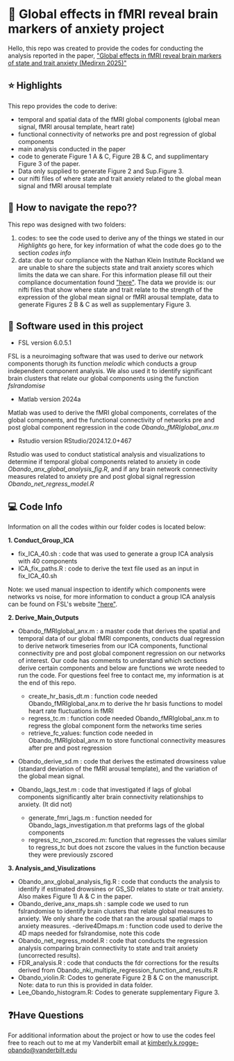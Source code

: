 # :brain: Global effects in fMRI reveal brain markers of anxiety project
Hello, this repo was created to provide the codes for conducting the analysis reported in the paper, ["Global effects in fMRI reveal brain markers of state and trait anxiety (Medirxn 2025)"](https://www.medrxiv.org/content/10.1101/2025.07.15.25331571v1#:~:text=Results%3A%20We%20observe%20that%20the,tied%20to%20the%20anxious%20experience.)

## ⭐ Highlights
This repo provides the code to derive:
- temporal and spatial data of the fMRI global components (global mean signal, fMRI arousal template, heart rate)
- functional connectivity of networks pre and post regression of global components
- main analysis conducted in the paper
- code to generate Figure 1 A & C, Figure 2B & C, and supplimentary Figure 3 of the paper.
- Data only supplied to generate Figure 2 and Sup.Figure 3.
- our nifti files of where state and trait anxiety related to the global mean signal and fMRI arousal template

## 📑 How to navigate the repo??

This repo was designed with two folders: 

1. codes: to see the code used to derive any of the things we stated in our *Highlights* go here, for key information of what the code does go to the section  *codes info*
2. data: due to our compliance with the Nathan Klein Institute Rockland we are unable to share the subjects state and trait anxiety scores which limits the data we can share. For this information please fill out their compliance documentation found ["here"](http://fcon_1000.projects.nitrc.org/indi/enhanced/sharing_phenotypic.html). The data we provide is: our nifti files that show where state and trait relate to the strength of the expression of the global mean signal or fMRI arousal template, data to generate Figures 2 B & C as well as supplementary Figure 3.

## 🧭 Software used in this project

- FSL version 6.0.5.1

FSL is a neuroimaging software that was used to derive our network components thorugh its function *melodic* which conducts a group independent component analysis. We also used it to identify significant brain clusters that relate our global components using the function *fslrandomise*

- Matlab version 2024a

Matlab was used to derive the fMRI global components, correlates of the global components, and the functional connectivity of networks pre and post global component regression in the code *Obando_fMRIglobal_anx.m*

- Rstudio version RStudio/2024.12.0+467

Rstudio was used to conduct statistical analysis and visualizations to determine if temporal global components related to anxiety in code *Obando_anx_global_analysis_fig.R*, and if any brain network connectivity measures related to anxiety pre and post global signal regression *Obando_net_regress_model.R*

## 💻 Code Info

Information on all the codes within our folder codes is located below:

**1. Conduct_Group_ICA**
 - fix_ICA_40.sh : code that was used to generate a group ICA analysis with 40 components
 - ICA_fix_paths.R : code to derive the text file used as an input in fix_ICA_40.sh

Note: we used manual inspection to identify which components were networks vs noise, for more information to conduct a group ICA analysis can be found on FSL's website ["here"](https://web.mit.edu/fsl_v5.0.10/fsl/doc/wiki/MELODIC.html).

**2. Derive_Main_Outputs**

- Obando_fMRIglobal_anx.m : a master code that derives the spatial and temporal data of our global fMRI components, conducts dual regression to derive network timeseries from our ICA components, functional connectivity pre and post global component regression on our networks of interest. Our code has comments to understand which sections derive certain components and below are functions we wrote needed to run the code. For questions feel free to contact me, my information is at the end of this repo.
  - create_hr_basis_dt.m : function code needed Obando_fMRIglobal_anx.m to derive the hr basis functions to model heart rate fluctuations in fMRI
  - regress_tc.m : function code needed Obando_fMRIglobal_anx.m to regress the global component form the networks time series
  - retrieve_fc_values: function code needed in Obando_fMRIglobal_anx.m to store functional connectivity measures after pre and post regression
   
- Obando_derive_sd.m : code that derives the estimated drowsiness value (standard deviation of the fMRI arousal template), and the variation of the global mean signal.
- Obando_lags_test.m : code that investigated if lags of global components significantly alter brain connectivity relationships to anxiety. (It did not)
  - generate_fmri_lags.m : function needed for Obando_lags_investigation.m that preforms lags of the global components
  - regress_tc_non_zscored.m: function that regresses the values similar to regress_tc but does not zscore the values in the function because they were previously zscored

**3. Analysis_and_Visulizations**

- Obando_anx_global_analysis_fig.R : code that conducts the analysis to identify if estimated drowsines or GS_SD relates to state or trait anxiety. Also makes Figure 1) A & C in the paper.
- Obando_derive_anx_maps.sh : sample code we used to run fslrandomise to identify brain clusters that relate global measures to anxiety. We only share the code that ran the arousal spatial maps to anxiety measures.
  -derive4Dmaps.m : function code used to derive the 4D maps needed for fslrandomise, note this code 
- Obando_net_regress_model.R : code that conducts the regression analysis comparing brain connectivity to state and trait anxiety (uncorrected results).
- FDR_analysis.R : code that conducts the fdr corrections for the results derived from Obando_nki_multiple_regression_function_and_results.R
- Obando_violin.R: Codes to generate Figure 2 B & C on the manuscript. Note: data to run this is provided in data folder.
- Lee_Obando_histogram.R: Codes to generate supplementary Figure 3.

## ❓Have Questions

For additional information about the project or how to use the codes feel free to reach out to me at my Vanderbilt email at kimberly.k.rogge-obando@vanderbilt.edu


   









